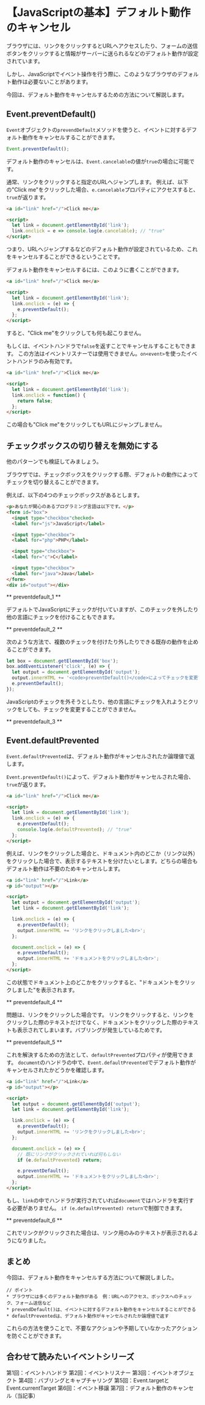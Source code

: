# 【JavaScriptの基本】デフォルト動作のキャンセル

ブラウザには、リンクをクリックするとURLへアクセスしたり、フォームの送信ボタンをクリックすると情報がサーバーに送られるなどのデフォルト動作が設定されています。

しかし、JavaScriptでイベント操作を行う際に、このようなブラウザのデフォルト動作は必要ないことがあります。

今回は、デフォルト動作をキャンセルするための方法について解説します。

## Event.preventDefault()
```Event```オブジェクトの```prevendDefault```メソッドを使うと、イベントに対するデフォルト動作をキャンセルすることができます。
```javascript
Event.preventDefault();
 ```

デフォルト動作のキャンセルは、```Event.cancelable```の値が```true```の場合に可能です。

通常、リンクをクリックすると指定のURLへジャンプします。
例えば、以下の"Click me"をクリックした場合、```e.cancelable```プロパティにアクセスすると、```true```が返ります。
```html
<a id="link" href="/">Click me</a>

<script>
  let link = document.getElementById('link');
  link.onclick = e => console.log(e.cancelable); // "true"
</script>
```
つまり、URLへジャンプするなどのデフォルト動作が設定されているため、これをキャンセルすることができるということです。

デフォルト動作をキャンセルするには、このように書くことができます。
```html
<a id="link" href="/">Click me</a>

<script>
  let link = document.getElementById('link');
  link.onclick = (e) => {
    e.preventDefault();
  };
</script>
```
すると、"Click me"をクリックしても何も起こりません。

もしくは、イベントハンドラで```false```を返すことでキャンセルすることもできます。
この方法はイベントリスナーでは使用できません。```on<event>```を使ったイベントハンドラのみ有効です。
```html
<a id="link" href="/">Click me</a>

<script>
  let link = document.getElementById('link');
  link.onclick = function() {
    return false;
  };
</script>
```
この場合も"Click me"をクリックしてもURLにジャンプしません。

## チェックボックスの切り替えを無効にする
他のパターンでも検証してみましょう。

ブラウザでは、チェックボックスをクリックする際、デフォルトの動作によってチェックを切り替えることができます。

例えば、以下の4つのチェックボックスがあるとします。
```html
<p>あなたが関心のあるプログラミング言語は以下です。</p>
<form id="box">
  <input type="checkbox"checked>
  <label for="js">JavaScript</label>

  <input type="checkbox">
  <label for="php">PHP</label>

  <input type="checkbox">
  <label for="c">C</label>

  <input type="checkbox">
  <label for="java">Java</label>
</form>
<div id="output"></div>
```

** preventdefault_1 **

デフォルトでJavaScriptにチェックが付いていますが、このチェックを外したり他の言語にチェックを付けることもできます。

** preventdefault_2 **

次のような方法で、複数のチェックを付けたり外したりできる既存の動作を止めることができます。
```javascript
let box = document.getElementById('box');
box.addEventListener('click', (e) => {
  let output = document.getElementById('output');
  output.innerHTML += '<code>preventDefault()</code>によってチェックを変更できません<br>';
  e.preventDefault();
});
```

JavaScriptのチェックを外そうとしたり、他の言語にチェックを入れようとクリックをしても、チェックを変更することができません。

** preventdefault_3 **

## Event.defaultPrevented
```Event.defaultPrevented```は、デフォルト動作がキャンセルされたか論理値で返します。

```Event.preventDefault()```によって、デフォルト動作がキャンセルされた場合、```true```が返ります。
```html
<a id="link" href="/">Click me</a>

<script>
  let link = document.getElementById('link');
  link.onclick = (e) => {
    e.preventDefault();
    console.log(e.defaultPrevented); // "true"
  };
</script>
```

例えば、リンクをクリックした場合と、ドキュメント内のどこか（リンク以外）をクリックした場合で、表示するテキストを分けたいとします。どちらの場合もデフォルト動作は不要のためキャンセルします。
```html
<a id="link" href="/">Link</a>
<p id="output"></p>

<script>
  let output = document.getElementById('output');
  let link = document.getElementById('link');

  link.onclick = (e) => {
    e.preventDefault();
    output.innerHTML += 'リンクをクリックしました<br>';
  };

  document.onclick = (e) => {
    e.preventDefault();
    output.innerHTML += 'ドキュメントをクリックしました<br>';
  };
</script>
```

この状態でドキュメント上のどこかをクリックすると、"ドキュメントをクリックしました"を表示されます。

** preventdefault_4 **

問題は、リンクをクリックした場合です。
リンクをクリックすると、リンクをクリックした際のテキストだけでなく、ドキュメントをクリックした際のテキストも表示されてしまいます。バブリングが発生しているためです。

** preventdefault_5 **

これを解決するための方法として、```defaultPrevented```プロパティが使用できます。
```document```のハンドラの中で、```Event.defaultPrevented```でデフォルト動作がキャンセルされたかどうかを確認します。
```html
<a id="link" href="/">Link</a>
<p id="output"></p>

<script>
  let output = document.getElementById('output');
  let link = document.getElementById('link');

  link.onclick = (e) => {
    e.preventDefault();
    output.innerHTML += 'リンクをクリックしました<br>';
  };

  document.onclick = (e) => {
    // 既にリンクがクリックされていれば何もしない
    if (e.defaultPrevented) return;

    e.preventDefault();
    output.innerHTML += 'ドキュメントをクリックしました<br>';
  };
</script>
```
もし、```link```の中でハンドラが実行されていれば```document```ではハンドラを実行する必要がありません。
```if (e.defaultPrevented) return```で制御できます。

** preventdefault_6 **

これでリンクがクリックされた場合は、リンク用のみのテキストが表示されるようになりました。

## まとめ
今回は、デフォルト動作をキャンセルする方法について解説しました。

```plain
// ポイント
* ブラウザには多くのデフォルト動作がある　例：URLへのアクセス、ボックスへのチェック、フォーム送信など
* prevendDefault()は、イベントに対するデフォルト動作をキャンセルすることができる
* defaultPreventedは、デフォルト動作がキャンセルされたか論理値で返す
```

これらの方法を使うことで、不要なアクションや予期していなかったアクションを防ぐことができます。

## 合わせて読みたいイベントシリーズ
第1回：イベントハンドラ
第2回：イベントリスナー
第3回：イベントオブジェクト
第4回：バブリングとキャプチャリング
第5回：Event.targetとEvent.currentTarget
第6回：イベント移譲
第7回：デフォルト動作のキャンセル（当記事）